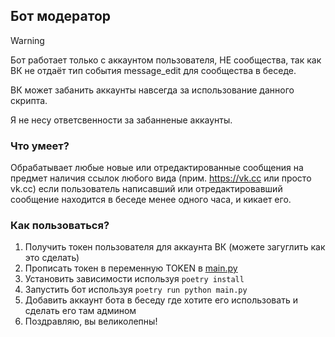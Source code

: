 ## Бот модератор
> [!WARNING]
> Бот работает только с аккаунтом пользователя, НЕ сообщества, так как ВК не отдаёт тип события message_edit для сообщества в беседе.
>
> ВК может забанить аккаунты навсегда за использование данного скрипта.
>
> Я не несу ответсвенности за забанненые аккаунты.
### Что умеет?
Обрабатывает любые новые или отредактированные сообщения на предмет наличия ссылок любого вида (прим. https://vk.cc или просто vk.cc) если пользователь написавший или отредактировавший сообщение находится в беседе менее одного часа, и кикает его.
### Как пользоваться?
1. Получить токен пользователя для аккаунта ВК (можете загуглить как это сделать)
2. Прописать токен в переменную TOKEN в [main.py](main.py)
3. Установить зависимости используя ```poetry install```
4. Запустить бот используя ```poetry run python main.py```
5. Добавить аккаунт бота в беседу где хотите его использовать и сделать его там админом
6. Поздравляю, вы великолепны!
